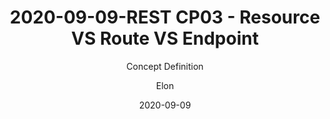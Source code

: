 ---
layout:     post
title:      2020-09-09-REST CP03 - Resource VS Route VS Endpoint
subtitle:   Concept Definition
date:       2020-09-09
author:     Elon
header-img: img/post-bg-desk.jpg
catalog: true
tags:
    - HTTP
    - REST
---